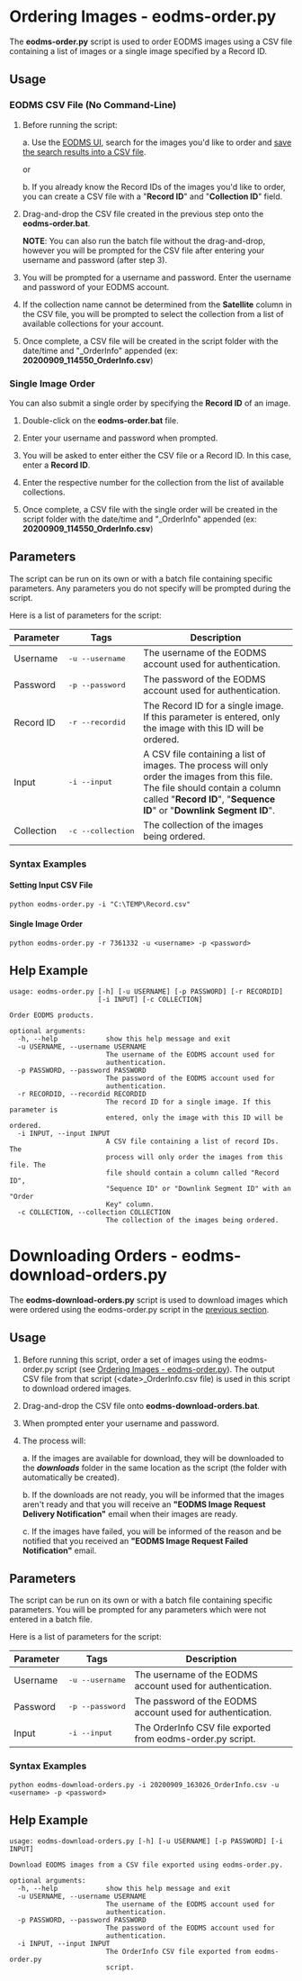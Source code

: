 # Ordering Images - eodms-order.py

The **eodms-order.py** script is used to order EODMS images using a CSV file containing a list of images or a single image specified by a Record ID.

## Usage

### EODMS CSV File (No Command-Line)

1. Before running the script: 
	
    a. Use the [EODMS UI](https://www.eodms-sgdot.nrcan-rncan.gc.ca/index_en.jsp), search for the images you'd like to order and [save the search results into a CSV file](https://wiki.gccollab.ca/EODMS_How-To_Guide#Is_it_possible_to_export_the_results_including_geometry_.28i.e._spatial_info.29).
		
	or
		
    b. If you already know the Record IDs of the images you'd like to order, you can create a CSV file with a "**Record ID**" and "**Collection ID**" field.
	
2. Drag-and-drop the CSV file created in the previous step onto the **eodms-order.bat**.

	**NOTE**: You can also run the batch file without the drag-and-drop, however you will be prompted for the CSV file after entering your username and password (after step 3).

3. You will be prompted for a username and password. Enter the username and password of your EODMS account.

4. If the collection name cannot be determined from the **Satellite** column in the CSV file, you will be prompted to select the collection from a list of available collections for your account.

5. Once complete, a CSV file will be created in the script folder with the date/time and "_OrderInfo" appended (ex: **20200909_114550_OrderInfo.csv**)

### Single Image Order

You can also submit a single order by specifying the **Record ID** of an image.

1. Double-click on the **eodms-order.bat** file.

2. Enter your username and password when prompted.

3. You will be asked to enter either the CSV file or a Record ID. In this case, enter a **Record ID**.

4. Enter the respective number for the collection from the list of available collections.

5. Once complete, a CSV file with the single order will be created in the script folder with the date/time and "_OrderInfo" appended (ex: **20200909_114550_OrderInfo.csv**)

## Parameters

The script can be run on its own or with a batch file containing specific parameters. Any parameters you do not specify will be prompted during the script.

Here is a list of parameters for the script:

| Parameter    | Tags                       | Description                                                                                                                                                                                             | 
|--------------|----------------------------|---------------------------------------------------------------------------------------------------------------------------------------------------------------------------------------------------------|
| Username     | <pre>-u --username</pre>   | The username of the EODMS account used for authentication.                                                                                                                                              |
| Password     | <pre>-p --password</pre>   | The password of the EODMS account used for authentication.                                                                                                                                              |
| Record ID    | <pre>-r --recordid</pre>   | The Record ID for a single image. If this parameter is entered, only the image with this ID will be ordered.                                                                                            |
| Input        | <pre>-i --input</pre>      | A CSV file containing a list of images. The process will only order the images from this file. The file should contain a column called "**Record ID**", "**Sequence ID**" or "**Downlink Segment ID**". |
| Collection   | <pre>-c --collection</pre> | The collection of the images being ordered.

### Syntax Examples

#### Setting Input CSV File

```
python eodms-order.py -i "C:\TEMP\Record.csv"
```

#### Single Image Order

```
python eodms-order.py -r 7361332 -u <username> -p <password>
```

## Help Example

```
usage: eodms-order.py [-h] [-u USERNAME] [-p PASSWORD] [-r RECORDID]
                      [-i INPUT] [-c COLLECTION]

Order EODMS products.

optional arguments:
  -h, --help            show this help message and exit
  -u USERNAME, --username USERNAME
                        The username of the EODMS account used for
                        authentication.
  -p PASSWORD, --password PASSWORD
                        The password of the EODMS account used for
                        authentication.
  -r RECORDID, --recordid RECORDID
                        The record ID for a single image. If this parameter is
                        entered, only the image with this ID will be ordered.
  -i INPUT, --input INPUT
                        A CSV file containing a list of record IDs. The
                        process will only order the images from this file. The
                        file should contain a column called "Record ID",
                        "Sequence ID" or "Downlink Segment ID" with an "Order
                        Key" column.
  -c COLLECTION, --collection COLLECTION
                        The collection of the images being ordered.
```

# Downloading Orders - eodms-download-orders.py

The **eodms-download-orders.py** script is used to download images which were ordered using the eodms-order.py script in the [previous section](#ordering-images---eodms-orderpy).

## Usage

1. Before running this script, order a set of images using the eodms-order.py script (see [Ordering Images - eodms-order.py](#ordering-images---eodms-orderpy)). The output CSV file from that script (\<date\>_OrderInfo.csv file) is used in this script to download ordered images.

2. Drag-and-drop the CSV file onto **eodms-download-orders.bat**.

3. When prompted enter your username and password.

4. The process will:

	a. If the images are available for download, they will be downloaded to the ***downloads*** folder in the same location as the script (the folder with automatically be created).
	
	b. If the downloads are not ready, you will be informed that the images aren't ready and that you will receive an **"EODMS Image Request Delivery Notification"** email when their images are ready.
	
	c. If the images have failed, you will be informed of the reason and be notified that you received an **"EODMS Image Request Failed Notification"** email.

## Parameters

The script can be run on its own or with a batch file containing specific parameters. You will be prompted for any parameters which were not entered in a batch file.

Here is a list of parameters for the script:

| Parameter | Tags                     | Description                                                 |
|-----------|--------------------------|-------------------------------------------------------------|
| Username  | <pre>-u --username</pre> | The username of the EODMS account used for authentication.  |
| Password  | <pre>-p --password</pre> | The password of the EODMS account used for authentication.  |
| Input     | <pre>-i --input</pre>    | The OrderInfo CSV file exported from eodms-order.py script. |

### Syntax Examples

```
python eodms-download-orders.py -i 20200909_163026_OrderInfo.csv -u <username> -p <password>
```

## Help Example

```
usage: eodms-download-orders.py [-h] [-u USERNAME] [-p PASSWORD] [-i INPUT]

Download EODMS images from a CSV file exported using eodms-order.py.

optional arguments:
  -h, --help            show this help message and exit
  -u USERNAME, --username USERNAME
                        The username of the EODMS account used for
                        authentication.
  -p PASSWORD, --password PASSWORD
                        The password of the EODMS account used for
                        authentication.
  -i INPUT, --input INPUT
                        The OrderInfo CSV file exported from eodms-order.py
                        script.
```